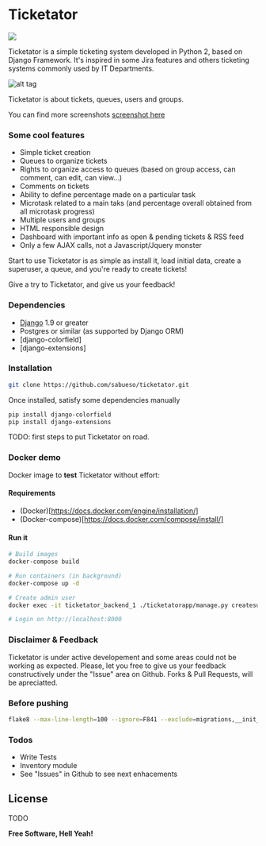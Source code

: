 # Ticketator

![](https://i.imgur.com/8HHHQRm.png)

Ticketator is a simple ticketing system developed in Python 2, based on Django Framework.
It's inspired in some Jira features and others ticketing systems commonly used by IT Departments.

![alt tag](https://dl.dropboxusercontent.com/u/13983419/ticketator/tickets.png)

Ticketator is about tickets, queues, users and groups.

You can find more screenshots [screenshot here]

### Some cool features

* Simple ticket creation
* Queues to organize tickets
* Rights to organize access to queues (based on group access, can comment, can edit, can view...)
* Comments on tickets
* Ability to define percentage made on a particular task
* Microtask related to a main taks (and percentage overall obtained from all microtask progress)
* Multiple users and groups
* HTML responsible design
* Dashboard with important info as open & pending tickets & RSS feed
* Only a few AJAX calls, not a Javascript/Jquery monster

Start to use Ticketator is as simple as install it, load initial data, create a superuser, a queue, and you're ready to create tickets!

Give a try to Ticketator, and give us your feedback!


### Dependencies

* [Django] 1.9 or greater
* Postgres or similar (as supported by Django ORM)
* [django-colorfield]
* [django-extensions]

### Installation
```sh
git clone https://github.com/sabueso/ticketator.git
```
Once installed, satisfy some dependencies manually
```sh
pip install django-colorfield
pip install django-extensions
```
TODO: first steps to put Ticketator on road.

### Docker demo
Docker image to **test** Ticketator without effort:

#### Requirements

* (Docker)[https://docs.docker.com/engine/installation/]
* (Docker-compose)[https://docs.docker.com/compose/install/]

#### Run it

```sh
# Build images
docker-compose build

# Run containers (in background)
docker-compose up -d

# Create admin user
docker exec -it ticketator_backend_1 ./ticketatorapp/manage.py createsuperuser

# Login on http://localhost:8000
```

### Disclaimer & Feedback

Ticketator is under active developement and some areas could not be working as expected.
Please, let you free to give us your feedback constructively under the "Issue" area on Github.
Forks & Pull Requests, will be apreciatted.

### Before pushing
```bash
flake8 --max-line-length=100 --ignore=F841 --exclude=migrations,__init__.py,settings .
```

### Todos

 - Write Tests
 - Inventory module
 - See "Issues" in Github to see next enhacements

License
----
TODO


**Free Software, Hell Yeah!**

[//]: # (These are reference links used in the body of this note and get stripped out when the markdown processor does its job. There is no need to format nicely because it shouldn't be seen. Thanks SO - http://stackoverflow.com/questions/4823468/store-comments-in-markdown-syntax)


   [Django]: <https://www.djangoproject.com/download/>
   [screenshot here]: <https://github.com/sabueso/ticketator/blob/master/Screenshot.md>
